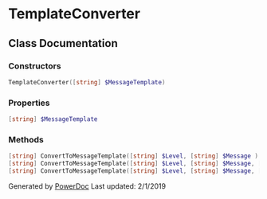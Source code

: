 # TemplateConverter

## Class Documentation

### Constructors

```PowerShell
TemplateConverter([string] $MessageTemplate)
```

### Properties

```PowerShell
[string] $MessageTemplate
```

### Methods

```PowerShell
[string] ConvertToMessageTemplate([string] $Level, [string] $Message )
[string] ConvertToMessageTemplate([string] $Level, [string] $Message, [int] $ErrorCode)
[string] ConvertToMessageTemplate([string] $Level, [string] $Message, [int] $ErrorCode, [string] $CallingFile, [int] $LineNumber)
```

Generated by [PowerDoc](https://github.com/luther38/PowerDoc)
Last updated: 2/1/2019
